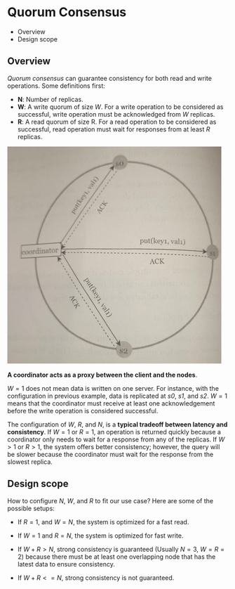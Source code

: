 # Quorum Consensus

* Overview
* Design scope

## Overview

*Quorum consensus* can guarantee consistency for both read and write operations. Some definitions first:

* **N**: Number of replicas.
* **W**: A write quorum of size *W*. For a write operation to be considered as successful, write operation must be acknowledged from *W* replicas.
* **R**: A read quorum of size R. For a read operation to be considered as successful, read operation must wait for responses from at least *R* replicas.

![](2021-09-04-22-13-18.png)

**A coordinator acts as a proxy between the client and the nodes**.

$W = 1$ does not mean data is written on one server. For instance, with the configuration in previous example, data is replicated at *s0*, *s1*, and *s2*. $W = 1$ means that the coordinator must receive at least one acknowledgement before the write operation is considered successful. 

The configuration of *W*, *R*, and *N*, is a **typical tradeoff between latency and consistency**. If $W = 1$ or $R = 1$, an operation is returned quickly because a coordinator only needs to wait for a response from any of the replicas. If $W > 1$ or $R > 1$, the system offers better consistency; however, the query will be slower because the coordinator must wait for the response from the slowest replica.

## Design scope

How to configure *N*, *W*, and *R* to fit our use case? Here are some of the possible setups:

* If $R = 1$, and $W = N$, the system is optimized for a fast read.

* If $W = 1$ and $R = N$, the system is optimized for fast write.

* If $W + R > N$, strong consistency is guaranteed (Usually $N = 3$, $W = R = 2$) because there must be at least one overlapping node that has the latest data to ensure consistency.

* If $W + R <= N$, strong consistency is not guaranteed.
